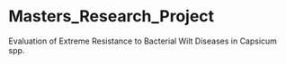# Masters_Research_Project
Evaluation of Extreme Resistance to Bacterial Wilt Diseases in Capsicum spp.
